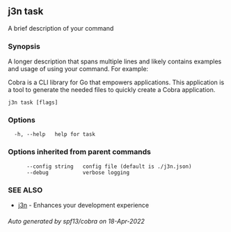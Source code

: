 ## j3n task

A brief description of your command

### Synopsis

A longer description that spans multiple lines and likely contains examples
and usage of using your command. For example:

Cobra is a CLI library for Go that empowers applications.
This application is a tool to generate the needed files
to quickly create a Cobra application.

```
j3n task [flags]
```

### Options

```
  -h, --help   help for task
```

### Options inherited from parent commands

```
      --config string   config file (default is ./j3n.json)
      --debug           verbose logging
```

### SEE ALSO

* [j3n](j3n.md)     - Enhances your development experience

###### Auto generated by spf13/cobra on 18-Apr-2022
